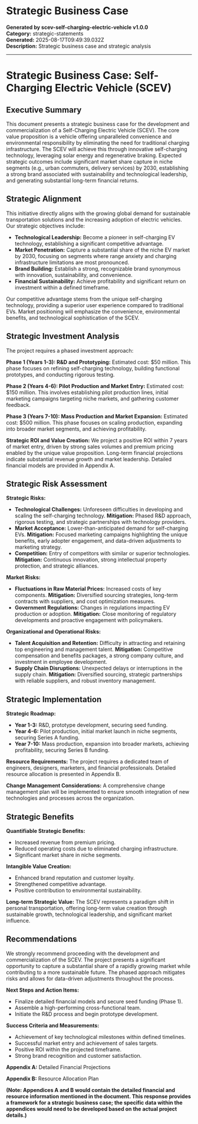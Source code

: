 # Strategic Business Case

**Generated by scev-self-charging-electric-vehicle v1.0.0**  
**Category:** strategic-statements  
**Generated:** 2025-08-17T09:49:39.032Z  
**Description:** Strategic business case and strategic analysis

---

# Strategic Business Case: Self-Charging Electric Vehicle (SCEV)

## Executive Summary

This document presents a strategic business case for the development and commercialization of a Self-Charging Electric Vehicle (SCEV).  The core value proposition is a vehicle offering unparalleled convenience and environmental responsibility by eliminating the need for traditional charging infrastructure.  The SCEV will achieve this through innovative self-charging technology, leveraging solar energy and regenerative braking. Expected strategic outcomes include significant market share capture in niche segments (e.g., urban commuters, delivery services) by 2030, establishing a strong brand associated with sustainability and technological leadership, and generating substantial long-term financial returns.

## Strategic Alignment

This initiative directly aligns with the growing global demand for sustainable transportation solutions and the increasing adoption of electric vehicles.  Our strategic objectives include:

* **Technological Leadership:**  Become a pioneer in self-charging EV technology, establishing a significant competitive advantage.
* **Market Penetration:**  Capture a substantial share of the niche EV market by 2030, focusing on segments where range anxiety and charging infrastructure limitations are most pronounced.
* **Brand Building:**  Establish a strong, recognizable brand synonymous with innovation, sustainability, and convenience.
* **Financial Sustainability:**  Achieve profitability and significant return on investment within a defined timeframe.

Our competitive advantage stems from the unique self-charging technology, providing a superior user experience compared to traditional EVs.  Market positioning will emphasize the convenience, environmental benefits, and technological sophistication of the SCEV.

## Strategic Investment Analysis

The project requires a phased investment approach:

**Phase 1 (Years 1-3): R&D and Prototyping:**  Estimated cost: $50 million. This phase focuses on refining self-charging technology, building functional prototypes, and conducting rigorous testing.

**Phase 2 (Years 4-6):  Pilot Production and Market Entry:** Estimated cost: $150 million.  This involves establishing pilot production lines, initial marketing campaigns targeting niche markets, and gathering customer feedback.

**Phase 3 (Years 7-10):  Mass Production and Market Expansion:** Estimated cost: $500 million. This phase focuses on scaling production, expanding into broader market segments, and achieving profitability.

**Strategic ROI and Value Creation:** We project a positive ROI within 7 years of market entry, driven by strong sales volumes and premium pricing enabled by the unique value proposition.  Long-term financial projections indicate substantial revenue growth and market leadership.  Detailed financial models are provided in Appendix A.

## Strategic Risk Assessment

**Strategic Risks:**

* **Technological Challenges:**  Unforeseen difficulties in developing and scaling the self-charging technology.  **Mitigation:**  Phased R&D approach, rigorous testing, and strategic partnerships with technology providers.
* **Market Acceptance:**  Lower-than-anticipated demand for self-charging EVs.  **Mitigation:**  Focused marketing campaigns highlighting the unique benefits, early adopter engagement, and data-driven adjustments to marketing strategy.
* **Competition:**  Entry of competitors with similar or superior technologies.  **Mitigation:**  Continuous innovation, strong intellectual property protection, and strategic alliances.

**Market Risks:**

* **Fluctuations in Raw Material Prices:**  Increased costs of key components.  **Mitigation:**  Diversified sourcing strategies, long-term contracts with suppliers, and cost optimization measures.
* **Government Regulations:**  Changes in regulations impacting EV production or adoption.  **Mitigation:**  Close monitoring of regulatory developments and proactive engagement with policymakers.

**Organizational and Operational Risks:**

* **Talent Acquisition and Retention:**  Difficulty in attracting and retaining top engineering and management talent.  **Mitigation:**  Competitive compensation and benefits packages, a strong company culture, and investment in employee development.
* **Supply Chain Disruptions:**  Unexpected delays or interruptions in the supply chain.  **Mitigation:**  Diversified sourcing, strategic partnerships with reliable suppliers, and robust inventory management.


## Strategic Implementation

**Strategic Roadmap:**

* **Year 1-3:** R&D, prototype development, securing seed funding.
* **Year 4-6:** Pilot production, initial market launch in niche segments, securing Series A funding.
* **Year 7-10:** Mass production, expansion into broader markets, achieving profitability, securing Series B funding.

**Resource Requirements:**  The project requires a dedicated team of engineers, designers, marketers, and financial professionals.  Detailed resource allocation is presented in Appendix B.

**Change Management Considerations:**  A comprehensive change management plan will be implemented to ensure smooth integration of new technologies and processes across the organization.

## Strategic Benefits

**Quantifiable Strategic Benefits:**

* Increased revenue from premium pricing.
* Reduced operating costs due to eliminated charging infrastructure.
* Significant market share in niche segments.

**Intangible Value Creation:**

* Enhanced brand reputation and customer loyalty.
* Strengthened competitive advantage.
* Positive contribution to environmental sustainability.

**Long-term Strategic Value:**  The SCEV represents a paradigm shift in personal transportation, offering long-term value creation through sustainable growth, technological leadership, and significant market influence.

## Recommendations

We strongly recommend proceeding with the development and commercialization of the SCEV.  The project presents a significant opportunity to capture a substantial share of a rapidly growing market while contributing to a more sustainable future.  The phased approach mitigates risks and allows for data-driven adjustments throughout the process.

**Next Steps and Action Items:**

* Finalize detailed financial models and secure seed funding (Phase 1).
* Assemble a high-performing cross-functional team.
* Initiate the R&D process and begin prototype development.

**Success Criteria and Measurements:**

* Achievement of key technological milestones within defined timelines.
* Successful market entry and achievement of sales targets.
* Positive ROI within the projected timeframe.
* Strong brand recognition and customer satisfaction.


**Appendix A:** Detailed Financial Projections

**Appendix B:** Resource Allocation Plan


**(Note:  Appendices A and B would contain the detailed financial and resource information mentioned in the document.  This response provides a framework for a strategic business case; the specific data within the appendices would need to be developed based on the actual project details.)**
